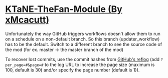 # [KTaNE-TheFan-Module (By xMcacutt)](https://github.com/xMcacutt/KTaNE-TheFan-Module)

Unfortunately the way GitHub triggers workflows doesn't allow them to run on a schedule on a non-default branch. So this branch (updater_workflow) has to be the default. Switch to a different branch to see the source code of the mod (for ex. master -> the master branch of the mod)

To recover lost commits, use the commit hashes from [GitHub's reflog](https://api.github.com/repos/KtaneModules/KTaNE-TheFan-Module-xMcacutt/events) (add `?per_page=#&page=#` to the log URL to increase the page size (maximum is 100, default is 30) and/or specify the page number (default is 1)).
